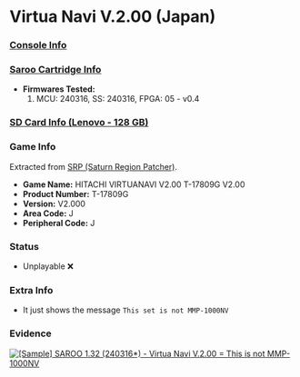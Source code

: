# Virtua Navi V.2.00 (Japan)

### [Console Info](../../../../../Info/Consoles/VA13/README.md)

### [Saroo Cartridge Info](../../../../../Info/Cartridges/RetroGameParadiseStore/1.32F/README.md)

- <b>Firmwares Tested:</b>
  1. MCU: 240316, SS: 240316, FPGA: 05 - v0.4

### [SD Card Info (Lenovo - 128 GB)](../../../../../Info/SdCards/Lenovo/128GB/fat32/README.md)

### Game Info

Extracted from [SRP (Saturn Region Patcher)](https://segaxtreme.net/resources/saturn-region-patcher.81/download).

- <b>Game Name:</b> HITACHI VIRTUANAVI V2.00 T-17809G V2.00
- <b>Product Number:</b> T-17809G
- <b>Version:</b> V2.000
- <b>Area Code:</b> J
- <b>Peripheral Code:</b> J

### Status

- Unplayable :x:

### Extra Info

- It just shows the message `This set is not MMP-1000NV`

### Evidence

[![[Sample] SAROO 1.32 (240316*) - Virtua Navi V.2.00 = This is not MMP-1000NV](https://img.youtube.com/vi/e9kxS8_vT1U/0.jpg)](https://www.youtube.com/watch?v=e9kxS8_vT1U)
